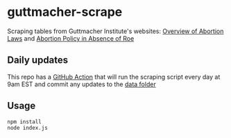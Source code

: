# guttmacher-scrape
Scraping tables from Guttmacher Institute's websites:
[Overview of Abortion Laws](https://www.guttmacher.org/print/state-policy/explore/overview-abortion-laws) and 
[Abortion Policy in Absence of Roe](https://www.guttmacher.org/print/state-policy/explore/abortion-policy-absence-roe)

## Daily updates
This repo has a [GitHub Action](https://github.com/enjalot/guttmacher-scrape/actions/workflows/scrape.yml) that will run the scraping script every day at 9am EST and commit any updates to the [data folder](https://github.com/enjalot/guttmacher-scrape/tree/main/data)

## Usage
```bash
npm install
node index.js
```
